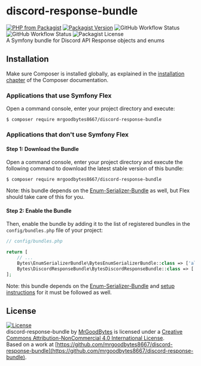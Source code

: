 # discord-response-bundle
[![PHP from Packagist](https://img.shields.io/packagist/php-v/mrgoodbytes8667/discord-response-bundle?style=flat)](https://packagist.org/packages/mrgoodbytes8667/discord-response-bundle)
[![Packagist Version](https://img.shields.io/packagist/v/mrgoodbytes8667/discord-response-bundle?style=flat)](https://packagist.org/packages/mrgoodbytes8667/discord-response-bundle)
![GitHub Workflow Status](https://img.shields.io/github/workflow/status/mrgoodbytes8667/discord-response-bundle/release?style=flat&label=stable)
![GitHub Workflow Status](https://img.shields.io/github/workflow/status/mrgoodbytes8667/discord-response-bundle/tests?style=flat)
![Packagist License](https://img.shields.io/packagist/l/mrgoodbytes8667/discord-response-bundle?style=flat)    
A Symfony bundle for Discord API Response objects and enums

## Installation

Make sure Composer is installed globally, as explained in the
[installation chapter](https://getcomposer.org/doc/00-intro.md)
of the Composer documentation.

### Applications that use Symfony Flex

Open a command console, enter your project directory and execute:

```console
$ composer require mrgoodbytes8667/discord-response-bundle
```

### Applications that don't use Symfony Flex

#### Step 1: Download the Bundle

Open a command console, enter your project directory and execute the
following command to download the latest stable version of this bundle:

```console
$ composer require mrgoodbytes8667/discord-response-bundle
```
Note: this bundle depends on the [Enum-Serializer-Bundle](https://github.com/mrgoodbytes8667/enum-serializer-bundle) as well, but Flex should take care of this for you.

#### Step 2: Enable the Bundle

Then, enable the bundle by adding it to the list of registered bundles
in the `config/bundles.php` file of your project:

```php
// config/bundles.php

return [
    // ...
    Bytes\EnumSerializerBundle\BytesEnumSerializerBundle::class => ['all' => true],
    Bytes\DiscordResponseBundle\BytesDiscordResponseBundle::class => ['all' => true],
];
```
Note: this bundle depends on the [Enum-Serializer-Bundle](https://github.com/mrgoodbytes8667/enum-serializer-bundle) and [setup instructions](https://github.com/mrgoodbytes8667/enum-serializer-bundle/blob/main/README.md#applications-that-dont-use-symfony-flex) for it must be followed as well.

## License
[![License](https://i.creativecommons.org/l/by-nc/4.0/88x31.png)]("http://creativecommons.org/licenses/by-nc/4.0/)  
discord-response-bundle by [MrGoodBytes](https://www.goodbytes.live) is licensed under a [Creative Commons Attribution-NonCommercial 4.0 International License](http://creativecommons.org/licenses/by-nc/4.0/).  
Based on a work at [https://github.com/mrgoodbytes8667/discord-response-bundle](https://github.com/mrgoodbytes8667/discord-response-bundle).